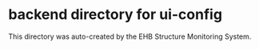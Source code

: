 # backend directory for ui-config

This directory was auto-created by the EHB Structure Monitoring System.